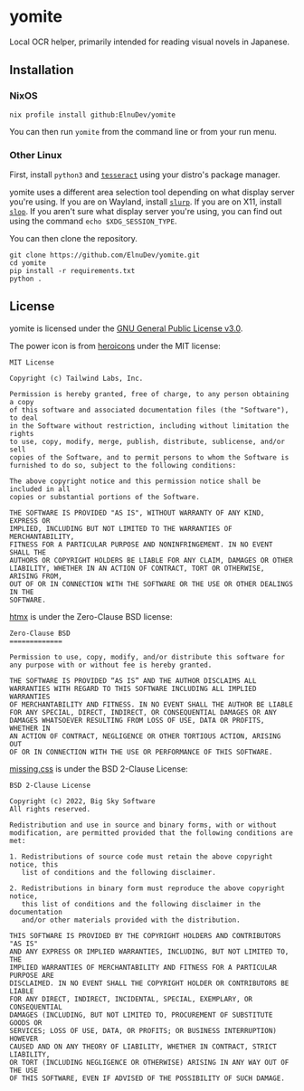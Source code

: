 # yomite

Local OCR helper, primarily intended for reading visual novels in Japanese.

## Installation

### NixOS

```
nix profile install github:ElnuDev/yomite
```

You can then run `yomite` from the command line or from your run menu.

### Other Linux

First, install `python3` and [`tesseract`](https://github.com/tesseract-ocr/tesseract) using your distro's package manager.

yomite uses a different area selection tool depending on what display server you're using. If you are on Wayland, install [`slurp`](https://github.com/emersion/slurp). If you are on X11, install [`slop`](https://github.com/naelstrof/slop). If you aren't sure what display server you're using, you can find out using the command `echo $XDG_SESSION_TYPE`.

You can then clone the repository.

```
git clone https://github.com/ElnuDev/yomite.git
cd yomite
pip install -r requirements.txt
python .
```

## License

yomite is licensed under the [GNU General Public License v3.0](LICENSE.md).

The power icon is from [heroicons](https://github.com/tailwindlabs/heroicons) under the MIT license:

```
MIT License

Copyright (c) Tailwind Labs, Inc.

Permission is hereby granted, free of charge, to any person obtaining a copy
of this software and associated documentation files (the "Software"), to deal
in the Software without restriction, including without limitation the rights
to use, copy, modify, merge, publish, distribute, sublicense, and/or sell
copies of the Software, and to permit persons to whom the Software is
furnished to do so, subject to the following conditions:

The above copyright notice and this permission notice shall be included in all
copies or substantial portions of the Software.

THE SOFTWARE IS PROVIDED "AS IS", WITHOUT WARRANTY OF ANY KIND, EXPRESS OR
IMPLIED, INCLUDING BUT NOT LIMITED TO THE WARRANTIES OF MERCHANTABILITY,
FITNESS FOR A PARTICULAR PURPOSE AND NONINFRINGEMENT. IN NO EVENT SHALL THE
AUTHORS OR COPYRIGHT HOLDERS BE LIABLE FOR ANY CLAIM, DAMAGES OR OTHER
LIABILITY, WHETHER IN AN ACTION OF CONTRACT, TORT OR OTHERWISE, ARISING FROM,
OUT OF OR IN CONNECTION WITH THE SOFTWARE OR THE USE OR OTHER DEALINGS IN THE
SOFTWARE.
```

[htmx](https://github.com/bigskysoftware/htmx) is under the Zero-Clause BSD license:

```
Zero-Clause BSD
=============

Permission to use, copy, modify, and/or distribute this software for
any purpose with or without fee is hereby granted.

THE SOFTWARE IS PROVIDED “AS IS” AND THE AUTHOR DISCLAIMS ALL
WARRANTIES WITH REGARD TO THIS SOFTWARE INCLUDING ALL IMPLIED WARRANTIES
OF MERCHANTABILITY AND FITNESS. IN NO EVENT SHALL THE AUTHOR BE LIABLE
FOR ANY SPECIAL, DIRECT, INDIRECT, OR CONSEQUENTIAL DAMAGES OR ANY
DAMAGES WHATSOEVER RESULTING FROM LOSS OF USE, DATA OR PROFITS, WHETHER IN
AN ACTION OF CONTRACT, NEGLIGENCE OR OTHER TORTIOUS ACTION, ARISING OUT
OF OR IN CONNECTION WITH THE USE OR PERFORMANCE OF THIS SOFTWARE.
```

[missing.css](https://github.com/bigskysoftware/missing) is under the BSD 2-Clause License:

```
BSD 2-Clause License

Copyright (c) 2022, Big Sky Software
All rights reserved.

Redistribution and use in source and binary forms, with or without
modification, are permitted provided that the following conditions are met:

1. Redistributions of source code must retain the above copyright notice, this
   list of conditions and the following disclaimer.

2. Redistributions in binary form must reproduce the above copyright notice,
   this list of conditions and the following disclaimer in the documentation
   and/or other materials provided with the distribution.

THIS SOFTWARE IS PROVIDED BY THE COPYRIGHT HOLDERS AND CONTRIBUTORS "AS IS"
AND ANY EXPRESS OR IMPLIED WARRANTIES, INCLUDING, BUT NOT LIMITED TO, THE
IMPLIED WARRANTIES OF MERCHANTABILITY AND FITNESS FOR A PARTICULAR PURPOSE ARE
DISCLAIMED. IN NO EVENT SHALL THE COPYRIGHT HOLDER OR CONTRIBUTORS BE LIABLE
FOR ANY DIRECT, INDIRECT, INCIDENTAL, SPECIAL, EXEMPLARY, OR CONSEQUENTIAL
DAMAGES (INCLUDING, BUT NOT LIMITED TO, PROCUREMENT OF SUBSTITUTE GOODS OR
SERVICES; LOSS OF USE, DATA, OR PROFITS; OR BUSINESS INTERRUPTION) HOWEVER
CAUSED AND ON ANY THEORY OF LIABILITY, WHETHER IN CONTRACT, STRICT LIABILITY,
OR TORT (INCLUDING NEGLIGENCE OR OTHERWISE) ARISING IN ANY WAY OUT OF THE USE
OF THIS SOFTWARE, EVEN IF ADVISED OF THE POSSIBILITY OF SUCH DAMAGE.
```